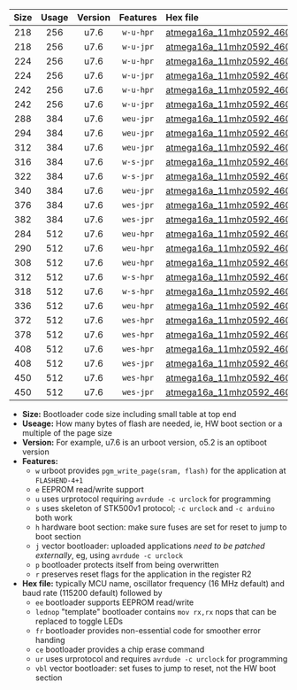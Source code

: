 |Size|Usage|Version|Features|Hex file|
|:-:|:-:|:-:|:-:|:--|
|218|256|u7.6|`w-u-hpr`|[atmega16a_11mhz0592_460800bps_ur.hex](https://raw.githubusercontent.com/stefanrueger/urboot/main/atmega16a_11mhz0592_460800bps_ur.hex)|
|218|256|u7.6|`w-u-jpr`|[atmega16a_11mhz0592_460800bps_ur_vbl.hex](https://raw.githubusercontent.com/stefanrueger/urboot/main/atmega16a_11mhz0592_460800bps_ur_vbl.hex)|
|224|256|u7.6|`w-u-hpr`|[atmega16a_11mhz0592_460800bps_lednop_ur.hex](https://raw.githubusercontent.com/stefanrueger/urboot/main/atmega16a_11mhz0592_460800bps_lednop_ur.hex)|
|224|256|u7.6|`w-u-jpr`|[atmega16a_11mhz0592_460800bps_lednop_ur_vbl.hex](https://raw.githubusercontent.com/stefanrueger/urboot/main/atmega16a_11mhz0592_460800bps_lednop_ur_vbl.hex)|
|242|256|u7.6|`w-u-hpr`|[atmega16a_11mhz0592_460800bps_lednop_fr_ur.hex](https://raw.githubusercontent.com/stefanrueger/urboot/main/atmega16a_11mhz0592_460800bps_lednop_fr_ur.hex)|
|242|256|u7.6|`w-u-jpr`|[atmega16a_11mhz0592_460800bps_lednop_fr_ur_vbl.hex](https://raw.githubusercontent.com/stefanrueger/urboot/main/atmega16a_11mhz0592_460800bps_lednop_fr_ur_vbl.hex)|
|288|384|u7.6|`weu-jpr`|[atmega16a_11mhz0592_460800bps_ee_ur_vbl.hex](https://raw.githubusercontent.com/stefanrueger/urboot/main/atmega16a_11mhz0592_460800bps_ee_ur_vbl.hex)|
|294|384|u7.6|`weu-jpr`|[atmega16a_11mhz0592_460800bps_ee_lednop_ur_vbl.hex](https://raw.githubusercontent.com/stefanrueger/urboot/main/atmega16a_11mhz0592_460800bps_ee_lednop_ur_vbl.hex)|
|312|384|u7.6|`weu-jpr`|[atmega16a_11mhz0592_460800bps_ee_lednop_fr_ur_vbl.hex](https://raw.githubusercontent.com/stefanrueger/urboot/main/atmega16a_11mhz0592_460800bps_ee_lednop_fr_ur_vbl.hex)|
|316|384|u7.6|`w-s-jpr`|[atmega16a_11mhz0592_460800bps_vbl.hex](https://raw.githubusercontent.com/stefanrueger/urboot/main/atmega16a_11mhz0592_460800bps_vbl.hex)|
|322|384|u7.6|`w-s-jpr`|[atmega16a_11mhz0592_460800bps_lednop_vbl.hex](https://raw.githubusercontent.com/stefanrueger/urboot/main/atmega16a_11mhz0592_460800bps_lednop_vbl.hex)|
|340|384|u7.6|`weu-jpr`|[atmega16a_11mhz0592_460800bps_ee_lednop_fr_ce_ur_vbl.hex](https://raw.githubusercontent.com/stefanrueger/urboot/main/atmega16a_11mhz0592_460800bps_ee_lednop_fr_ce_ur_vbl.hex)|
|376|384|u7.6|`wes-jpr`|[atmega16a_11mhz0592_460800bps_ee_vbl.hex](https://raw.githubusercontent.com/stefanrueger/urboot/main/atmega16a_11mhz0592_460800bps_ee_vbl.hex)|
|382|384|u7.6|`wes-jpr`|[atmega16a_11mhz0592_460800bps_ee_lednop_vbl.hex](https://raw.githubusercontent.com/stefanrueger/urboot/main/atmega16a_11mhz0592_460800bps_ee_lednop_vbl.hex)|
|284|512|u7.6|`weu-hpr`|[atmega16a_11mhz0592_460800bps_ee_ur.hex](https://raw.githubusercontent.com/stefanrueger/urboot/main/atmega16a_11mhz0592_460800bps_ee_ur.hex)|
|290|512|u7.6|`weu-hpr`|[atmega16a_11mhz0592_460800bps_ee_lednop_ur.hex](https://raw.githubusercontent.com/stefanrueger/urboot/main/atmega16a_11mhz0592_460800bps_ee_lednop_ur.hex)|
|308|512|u7.6|`weu-hpr`|[atmega16a_11mhz0592_460800bps_ee_lednop_fr_ur.hex](https://raw.githubusercontent.com/stefanrueger/urboot/main/atmega16a_11mhz0592_460800bps_ee_lednop_fr_ur.hex)|
|312|512|u7.6|`w-s-hpr`|[atmega16a_11mhz0592_460800bps.hex](https://raw.githubusercontent.com/stefanrueger/urboot/main/atmega16a_11mhz0592_460800bps.hex)|
|318|512|u7.6|`w-s-hpr`|[atmega16a_11mhz0592_460800bps_lednop.hex](https://raw.githubusercontent.com/stefanrueger/urboot/main/atmega16a_11mhz0592_460800bps_lednop.hex)|
|336|512|u7.6|`weu-hpr`|[atmega16a_11mhz0592_460800bps_ee_lednop_fr_ce_ur.hex](https://raw.githubusercontent.com/stefanrueger/urboot/main/atmega16a_11mhz0592_460800bps_ee_lednop_fr_ce_ur.hex)|
|372|512|u7.6|`wes-hpr`|[atmega16a_11mhz0592_460800bps_ee.hex](https://raw.githubusercontent.com/stefanrueger/urboot/main/atmega16a_11mhz0592_460800bps_ee.hex)|
|378|512|u7.6|`wes-hpr`|[atmega16a_11mhz0592_460800bps_ee_lednop.hex](https://raw.githubusercontent.com/stefanrueger/urboot/main/atmega16a_11mhz0592_460800bps_ee_lednop.hex)|
|408|512|u7.6|`wes-hpr`|[atmega16a_11mhz0592_460800bps_ee_lednop_fr.hex](https://raw.githubusercontent.com/stefanrueger/urboot/main/atmega16a_11mhz0592_460800bps_ee_lednop_fr.hex)|
|408|512|u7.6|`wes-jpr`|[atmega16a_11mhz0592_460800bps_ee_lednop_fr_vbl.hex](https://raw.githubusercontent.com/stefanrueger/urboot/main/atmega16a_11mhz0592_460800bps_ee_lednop_fr_vbl.hex)|
|450|512|u7.6|`wes-hpr`|[atmega16a_11mhz0592_460800bps_ee_lednop_fr_ce.hex](https://raw.githubusercontent.com/stefanrueger/urboot/main/atmega16a_11mhz0592_460800bps_ee_lednop_fr_ce.hex)|
|450|512|u7.6|`wes-jpr`|[atmega16a_11mhz0592_460800bps_ee_lednop_fr_ce_vbl.hex](https://raw.githubusercontent.com/stefanrueger/urboot/main/atmega16a_11mhz0592_460800bps_ee_lednop_fr_ce_vbl.hex)|

- **Size:** Bootloader code size including small table at top end
- **Useage:** How many bytes of flash are needed, ie, HW boot section or a multiple of the page size
- **Version:** For example, u7.6 is an urboot version, o5.2 is an optiboot version
- **Features:**
  + `w` urboot provides `pgm_write_page(sram, flash)` for the application at `FLASHEND-4+1`
  + `e` EEPROM read/write support
  + `u` uses urprotocol requiring `avrdude -c urclock` for programming
  + `s` uses skeleton of STK500v1 protocol; `-c urclock` and `-c arduino` both work
  + `h` hardware boot section: make sure fuses are set for reset to jump to boot section
  + `j` vector bootloader: uploaded applications *need to be patched externally*, eg, using `avrdude -c urclock`
  + `p` bootloader protects itself from being overwritten
  + `r` preserves reset flags for the application in the register R2
- **Hex file:** typically MCU name, oscillator frequency (16 MHz default) and baud rate (115200 default) followed by
  + `ee` bootloader supports EEPROM read/write
  + `lednop` "template" bootloader contains `mov rx,rx` nops that can be replaced to toggle LEDs
  + `fr` bootloader provides non-essential code for smoother error handing
  + `ce` bootloader provides a chip erase command
  + `ur` uses urprotocol and requires `avrdude -c urclock` for programming
  + `vbl` vector bootloader: set fuses to jump to reset, not the HW boot section

